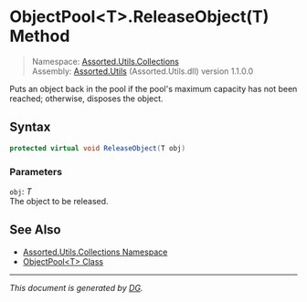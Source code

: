 ﻿# ObjectPool\<T>.ReleaseObject(T) Method

> Namespace: [Assorted.Utils.Collections](index.md#assortedutilscollections-namespace)\
> Assembly: [Assorted.Utils](index.md) (Assorted.Utils.dll) version 1.1.0.0

Puts an object back in the pool if the pool's maximum capacity has not been reached; otherwise, disposes the object.

## Syntax

```csharp
protected virtual void ReleaseObject(T obj)
```

### Parameters

`obj`: _T_\
The object to be released.

## See Also

- [Assorted.Utils.Collections Namespace](index.md#assortedutilscollections-namespace)
- [ObjectPool\<T> Class](Assorted.Utils.Collections.ObjectPool-1.md)

---

_This document is generated by [DG](https://github.com/Khojasteh/dg)._
